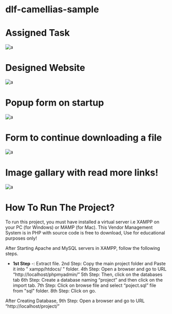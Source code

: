 # dlf-camellias-sample




# Assigned Task

![a](../main/docs/img/screenshots/task.png)


# Designed Website

![a](../main/docs/img/screenshots/web-screenshot.png)



# Popup form on startup

![a](../main/docs/img/screenshots/web-screenshot(2).png)



# Form to continue downloading a file

![a](../main/docs/img/screenshots/web-screenshot(4).png)



# Image gallary with read more links!

![a](../main/docs/img/screenshots/web-screenshot(3).png)



# How To Run The Project? 

To run this project, you must have installed a virtual server i.e XAMPP on your PC (for Windows) or MAMP (for Mac). This Vendor Management System is in PHP with source code is free to download, Use for educational purposes only!

After Starting Apache and MySQL servers in XAMPP, follow the following steps. 

- **1st Step** -: Extract file. 2nd Step: Copy the main project folder and Paste it into " xampp/htdocs/ " folder. 4th Step: Open a browser and go to URL “http://localhost/phpmyadmin/” 5th Step: Then, click on the databases tab 6th Step: Create a database naming “project” and then click on the import tab. 7th Step: Click on browse file and select “poject.sql” file from "sql" folder. 8th Step: Click on go.

After Creating Database, 9th Step: Open a browser and go to URL “http://localhost/project/”
